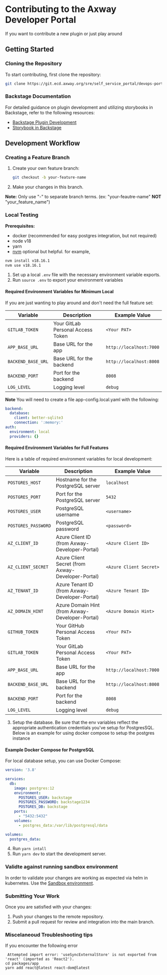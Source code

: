 # Contributing to the Axway Developer Portal

If you want to contribute a new plugin or just play around

## Getting Started

### Cloning the Repository

To start contributing, first clone the repository:

```bash
git clone https://git.ecd.axway.org/sre/self_service_portal/devops-portal
```

### Backstage Documentation

For detailed guidance on plugin development and utilizing storybooks in Backstage, refer to the following resources:
- [Backstage Plugin Development](https://backstage.io/docs/plugins/create-a-plugin)
- [Storybook in Backstage](https://backstage.io/storybook)

## Development Workflow

### Creating a Feature Branch

1. Create your own feature branch:
   ```bash
   git checkout -b your-feature-name
   ```
2. Make your changes in this branch.

**Note:** Only use "-" to separate branch terms. (ex: "your-feautre-name" **NOT** "your_feature_name")

### Local Testing

**Prerequisites:**
- docker (recommended for easy postgres integration, but not required)
- node v18 
- yarn
- [nvm](https://github.com/nvm-sh/nvm#installing-and-updating) optional but helpful. for example,
```bash
nvm install v18.16.1
nvm use v18.16.1
```

1. Set up a local `.env` file with the necessary environment variable exports. 
2. Run `source .env` to export your environment variables

#### Required Environment Variables for Minimum Local

If you are just wanting to play around and don't need the full feature set:

| Variable          | Description                                           | Example Value                  |
|-------------------|-------------------------------------------------------|--------------------------------|
| `GITLAB_TOKEN`    | Your GitLab Personal Access Token                     | `<Your PAT>`                   |
| `APP_BASE_URL`    | Base URL for the app                                  | `http://localhost:7000`        |
| `BACKEND_BASE_URL` | Base URL for the backend                            | `http://localhost:8008`        |
| `BACKEND_PORT`    | Port for the backend                                  | `8008`                         |
| `LOG_LEVEL`       | Logging level                                         | `debug`                        |

**Note** You will need to create a file app-config.local.yaml with the following:

```yaml 
backend:
  database:
    client: better-sqlite3
    connection: ':memory:'
auth:
  environment: local
  providers: {}
```

#### Required Environment Variables for Full Features

Here is a table of required environment variables for local development:

| Variable          | Description                                           | Example Value                  |
|-------------------|-------------------------------------------------------|--------------------------------|
| `POSTGRES_HOST`   | Hostname for the PostgreSQL server                    | `localhost`                    |
| `POSTGRES_PORT`   | Port for the PostgreSQL server                        | `5432`                         |
| `POSTGRES_USER`   | PostgreSQL username                                   | `<username>`                   |
| `POSTGRES_PASSWORD` | PostgreSQL password                                 | `<password>`                   |
| `AZ_CLIENT_ID`    | Azure Client ID (from Axway-Developer-Portal)         | `<Azure Client ID>`            |
| `AZ_CLIENT_SECRET` | Azure Client Secret (from Axway-Developer-Portal)   | `<Azure Client Secret>`        |
| `AZ_TENANT_ID`    | Azure Tenant ID (from Axway-Developer-Portal)         | `<Azure Tenant ID>`            |
| `AZ_DOMAIN_HINT`  | Azure Domain Hint (from Axway-Developer-Portal)       | `<Azure Domain Hint>`          |
| `GITHUB_TOKEN`    | Your GitHub Personal Access Token                     | `<Your PAT>`                   |
| `GITLAB_TOKEN`    | Your GitLab Personal Access Token                     | `<Your PAT>`                   |
| `APP_BASE_URL`    | Base URL for the app                                  | `http://localhost:7000`        |
| `BACKEND_BASE_URL` | Base URL for the backend                            | `http://localhost:8008`        |
| `BACKEND_PORT`    | Port for the backend                                  | `8008`                         |
| `LOG_LEVEL`       | Logging level                                         | `debug`                        |

3. Setup the database. Be sure that the env variables reflect the appropriate authentication credentials you've setup for PostgresSQL. Below is an example for using docker compose to setup the postgres instance

#### Example Docker Compose for PostgreSQL

For local database setup, you can use Docker Compose:

```yaml
version: '3.8'

services:
  db:
    image: postgres:12
    environment:
      POSTGRES_USER: backstage
      POSTGRES_PASSWORD: backstage1234
      POSTGRES_DB: backstage
    ports:
      - "5432:5432"
    volumes:
      - postgres_data:/var/lib/postgresql/data

volumes:
  postgres_data:
```

4. Run `yarn intall`
5. Run `yarn dev` to start the development server.

### Validte against running sandbox environment

In order to validate your changes are working as expected via helm in kubernetes. Use the [Sandbox environment](./sandbox.md).


### Submitting Your Work

Once you are satisfied with your changes:

1. Push your changes to the remote repository.
2. Submit a pull request for review and integration into the main branch.

### Miscelaneoud Troubleshooting tips
If you encounter the following error
```
 Attempted import error: 'useSyncExternalStore' is not exported from 'react' (imported as 'React2').
cd packages/app
yarn add react@latest react-dom@latest
```


